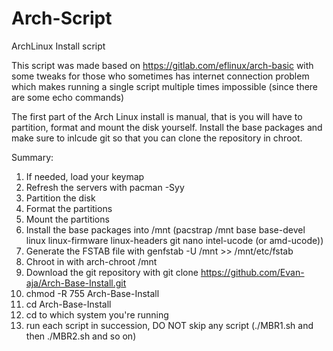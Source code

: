 # Arch-Script
ArchLinux Install script

This script was made based on https://gitlab.com/eflinux/arch-basic with some tweaks for those who sometimes has internet connection problem which makes running a single script multiple times impossible (since there are some echo commands)

The first part of the Arch Linux install is manual, that is you will have to partition, format and mount the disk yourself. Install the base packages and make sure to inlcude git so that you can clone the repository in chroot.

Summary:

1. If needed, load your keymap
2. Refresh the servers with pacman -Syy
3. Partition the disk
4. Format the partitions
5. Mount the partitions
6. Install the base packages into /mnt (pacstrap /mnt base base-devel linux linux-firmware linux-headers git nano intel-ucode (or amd-ucode))
7. Generate the FSTAB file with genfstab -U /mnt >> /mnt/etc/fstab
8. Chroot in with arch-chroot /mnt
9. Download the git repository with git clone https://github.com/Evan-aja/Arch-Base-Install.git
10. chmod -R 755 Arch-Base-Install
11. cd Arch-Base-Install
12. cd to which system you're running
13. run each script in succession, DO NOT skip any script (./MBR1.sh and then ./MBR2.sh and so on) 
